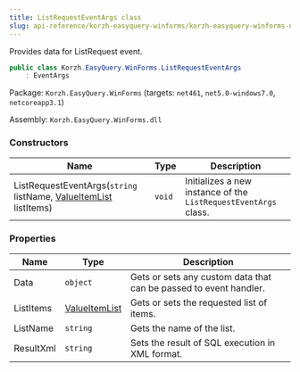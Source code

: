 ```yaml
---
title: ListRequestEventArgs class
slug: api-reference/korzh-easyquery-winforms/korzh-easyquery-winforms-namespace/listrequesteventargs-class
---
```


Provides data for ListRequest event.
```csharp
public class Korzh.EasyQuery.WinForms.ListRequestEventArgs
    : EventArgs

```
Package: `Korzh.EasyQuery.WinForms` (targets: `net461`, `net5.0-windows7.0`, `netcoreapp3.1`)

Assembly: `Korzh.EasyQuery.WinForms.dll`

### Constructors

| Name | Type | Description | 
| --- | --- | --- | 
| ListRequestEventArgs(`string` listName, [ValueItemList](//easyquery/docs/api-reference/korzh-easyquery-winforms/korzh-easyquery-winforms-namespace/valueitemlist-class) listItems) | `void` | Initializes a new instance of the `ListRequestEventArgs` class. | 


### Properties

| Name | Type | Description | 
| --- | --- | --- | 
| Data | `object` | Gets or sets any custom data that can be passed to event handler. | 
| ListItems | [ValueItemList](//easyquery/docs/api-reference/korzh-easyquery-winforms/korzh-easyquery-winforms-namespace/valueitemlist-class) | Gets or sets the requested list of items. | 
| ListName | `string` | Gets the name of the list. | 
| ResultXml | `string` | Sets the result of SQL execution in XML format. |